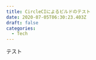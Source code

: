 ```yaml
---
title: CircleCIによるビルドのテスト
date: 2020-07-05T06:30:23.403Z
draft: false
categories:
  - Tech
---
```

テスト